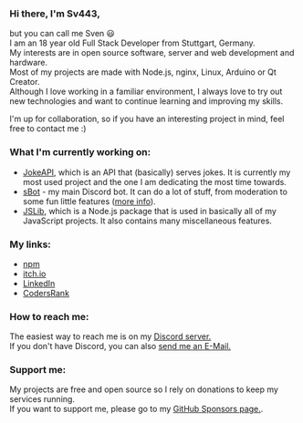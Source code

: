 <!-- Pro Tip: to create a page like this just create a public repo with your username as its name :) -->

### Hi there, I'm Sv443,
but you can call me Sven 😃  
I am an 18 year old Full Stack Developer from Stuttgart, Germany.  
My interests are in open source software, server and web development and hardware.  
Most of my projects are made with Node.js, nginx, Linux, Arduino or Qt Creator.  
Although I love working in a familiar environment, I always love to try out new technologies and want to continue learning and improving my skills.  
  
I'm up for collaboration, so if you have an interesting project in mind, feel free to contact me :)  


### What I'm currently working on:
- [JokeAPI](https://github.com/Sv443/JokeAPI), which is an API that (basically) serves jokes. It is currently my most used project and the one I am dedicating the most time towards.
- [sBot](https://github.com/Sv443/sBot) - my main Discord bot. It can do a lot of stuff, from moderation to some fun little features ([more info](https://sv443.net/r/sBot)).
- [JSLib](https://github.com/Sv443/JSLib-npm), which is a Node.js package that is used in basically all of my JavaScript projects. It also contains many miscellaneous features.

### My links:
- [npm](https://www.npmjs.com/~sv443)
- [itch.io](https://sv443.itch.io/)
- [LinkedIn](https://www.linkedin.com/in/sven-fehler/)
- [CodersRank](https://profile.codersrank.io/user/sv443)

### How to reach me:
The easiest way to reach me is on my [Discord server.](https://sv443.net/discord)  
If you don't have Discord, you can also [send me an E-Mail.](mailto:contact@sv443.net)

### Support me:
My projects are free and open source so I rely on donations to keep my services running.  
If you want to support me, please go to my [GitHub Sponsors page.](https://github.com/sponsors/Sv443).  
